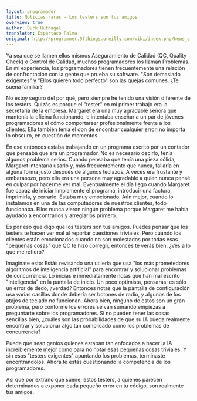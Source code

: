 ```yaml
---
layout: programador
title: Noticias raras - Los testers son tus amigos
overview: true
author: Burk Hufnagel
translator: Espartaco Palma
original: http://programmer.97things.oreilly.com/wiki/index.php/News_of_the_Weird:_Testers_Are_Your_Friends
---
```


Ya sea que se llamen ellos mismos Aseguramiento de Calidad (QC, Quality Check) o Control de Calidad, muchos programadores los llaman Problemas. En mi experiencia, los programadores tienen frecuentemente una relación de confrontación con la gente que prueba su software. "Son demasiado exigentes" y "Ellos quieren todo perfecto" son las quejas comunes. ¿Te suena familiar?

No estoy seguro del por qué, pero siempre he tenido una visión diferente de los testers. Quizás es porque el "tester" en mi primer trabajo era la secretaria de la empresa. Margaret era una muy agradable señora que mantenía la oficina funcionando, e intentaba enseñar a un par de jóvenes programadores el cómo comportarser profesionalmente frente a los clientes. Ella también tenía el don de encontrar cualquier error, no importa lo obscuro, en cuestión de momentos.

En ese entonces estaba trabajando en un programa escrito por un contador que pensaba que era un programador. No es necesario decirlo, tenía algunos problema serios. Cuando pensaba que tenía una pieza sólida, Margaret intentaría usarlo y, más frecuentemente que nunca, fallaría en alguna forma justo después de algunos teclazos. A veces era frustante y embarasozo, pero ella era una persona muy agradable a quien nunca pensé en culpar por hacerme ver mal. Eventualmente el día llego cuando Margaret fue capaz de iniciar limpiamente el programa, introducir una factura, imprimirla, y cerrarlo. Estaba muy emocionado. Aún mejor, cuando lo instalamos en una de las computadoras de nuestros clientes, todo funcionaba. Ellos nunca vieron ningún problema porque Margaret me había ayudado a encontrarlos y arreglarlos primero.

Es por eso que digo que los testers son tus amigos. Puedes pensar que los testers te hacen ver mal al reportar cuestiones triviales. Pero cuando los clientes están emocionados cuando no son molestados por todas esas "pequeñas cosas" que QC te hizo corregir, entonces te verás bien. ¿Ves a lo que me refiero?

Imaginate esto: Estás revisando una utilería que usa "los más prometedores algoritmos de inteligencia artificial" para encontrar y solucionar problemas de concurrencia. Lo inicias e inmediatamente notas que han mal escrito "inteligencia" en la pantalla de inicio. Un poco optimista, pensarás: es sólo un error de dedo, ¿verdad? Entonces notas que la pantalla de configuración usa varias casillas donde debería ser botones de radio, y algunos de los atajos de teclado no funcionan. Ahora bien, ninguno de estos son un gran problema, pero conforme los errores se van sumando empiezas a preguntarte sobre los programadores. Si no pueden tener las cosas sencillas bien, ¿cuáles son las probabilidades de que su IA pueda realmente encontrar y solucionar algo tan complicado como los problemas de concurrencia?

Puede que sean genios quienes estaban tan enfocados a hacer la IA increiblemente mejor como para no notar esas pequeñas cosas triviales. Y sin esos "testers exigentes" apuntando los problemas, terminaste encontrandolos. Ahora te estás cuestionando la competencia de los programadores.

Así que por extraño que suene, estos testers, a quienes parecen determinados a exponer cada pequeño error en tu código, son realmente tus amigos.

